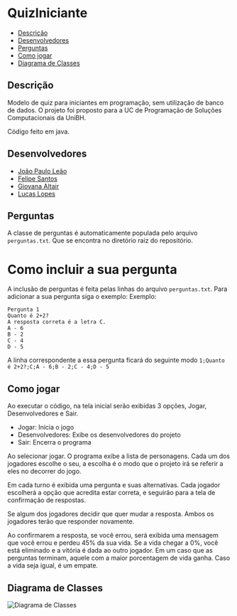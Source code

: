 # QuizIniciante

- [Descrição](#descricao)
- [Desenvolvedores](#desenvolvedores)
- [Perguntas](#perguntas)
- [Como jogar](#como-jogar)
- [Diagrama de Classes](#diagrama-de-classes)


## Descrição

Modelo de quiz para iniciantes em programação, sem utilização de banco de dados.
O projeto foi proposto para a UC de Programação de Soluções Computacionais da UniBH.

Código feito em java.

## Desenvolvedores

- [João Paulo Leão](https://github.com/Joutos)
- [Felipe Santos](https://github.com/FelipeDoismil)
- [Giovana Altair](https://github.com/GiovannaAltair)
- [Lucas Lopes](https://github.com/Lucaslopes47)

## Perguntas

A classe de perguntas é automaticamente populada pelo arquivo ```perguntas.txt```. Que se encontra no diretório raiz do repositório.

# Como incluir a sua pergunta

A inclusão de perguntas é feita pelas linhas do arquivo ```perguntas.txt```. Para adicionar a sua pergunta siga o exemplo:
Exemplo:

```
Pergunta 1
Quanto é 2+2?
A resposta correta é a letra C.
A - 6
B - 2
C - 4
D - 5
```

A linha correspondente a essa pergunta ficará do seguinte modo
```1;Quanto é 2+2?;C;A - 6;B - 2;C - 4;D - 5```

## Como jogar

Ao executar o código, na tela inicial serão exibidas 3 opções, Jogar, Desenvolvedores e Sair.

- Jogar: Inicia o jogo
- Desenvolvedores: Exibe os desenvolvedores do projeto
- Sair: Encerra o programa

Ao selecionar jogar. O programa exibe a lista de personagens. Cada um dos jogadores escolhe o seu, a escolha é o modo que o projeto irá se referir a eles no decorrer do jogo.

Em cada turno é exibida uma pergunta e suas alternativas. Cada jogador escolherá a opção que acredita estar correta, e seguirão para a tela de confirmação de respostas.

Se algum dos jogadores decidir que quer mudar a resposta. Ambos os jogadores terão que responder novamente.

Ao confirmarem a resposta, se você errou, será exibida uma mensagem que você errou e perdeu 45% da sua vida.
Se a vida chegar a 0%, você está eliminado e a vitória é dada ao outro jogador.
Em um caso que as perguntas terminam, aquele com a maior porcentagem de vida ganha. Caso a vida seja igual, é um empate.

## Diagrama de Classes

![Diagrama de Classes](https://github.com/Joutos/QuizIniciante/blob/main/ClassDiagram.png)
